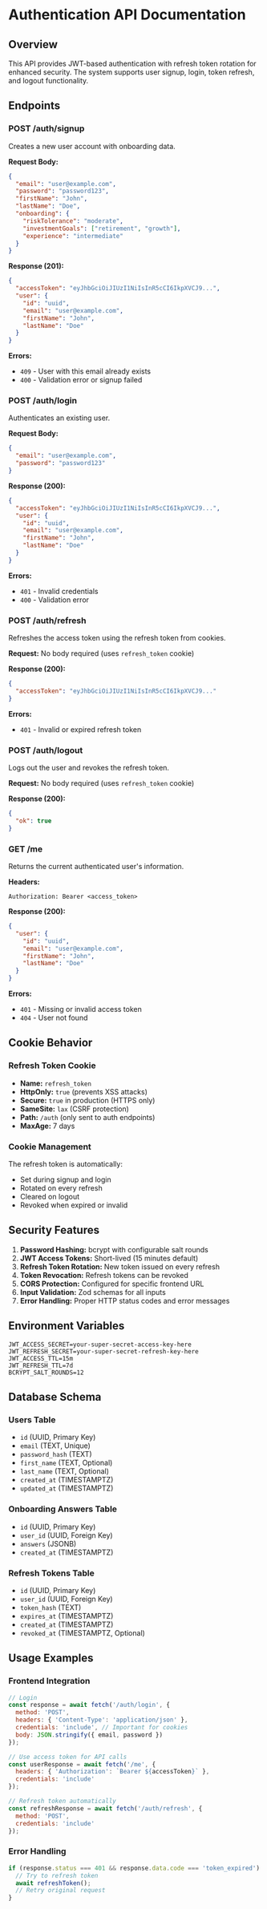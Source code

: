 # Authentication API Documentation

## Overview

This API provides JWT-based authentication with refresh token rotation for enhanced security. The system supports user signup, login, token refresh, and logout functionality.

## Endpoints

### POST /auth/signup

Creates a new user account with onboarding data.

**Request Body:**
```json
{
  "email": "user@example.com",
  "password": "password123",
  "firstName": "John",
  "lastName": "Doe",
  "onboarding": {
    "riskTolerance": "moderate",
    "investmentGoals": ["retirement", "growth"],
    "experience": "intermediate"
  }
}
```

**Response (201):**
```json
{
  "accessToken": "eyJhbGciOiJIUzI1NiIsInR5cCI6IkpXVCJ9...",
  "user": {
    "id": "uuid",
    "email": "user@example.com",
    "firstName": "John",
    "lastName": "Doe"
  }
}
```

**Errors:**
- `409` - User with this email already exists
- `400` - Validation error or signup failed

### POST /auth/login

Authenticates an existing user.

**Request Body:**
```json
{
  "email": "user@example.com",
  "password": "password123"
}
```

**Response (200):**
```json
{
  "accessToken": "eyJhbGciOiJIUzI1NiIsInR5cCI6IkpXVCJ9...",
  "user": {
    "id": "uuid",
    "email": "user@example.com",
    "firstName": "John",
    "lastName": "Doe"
  }
}
```

**Errors:**
- `401` - Invalid credentials
- `400` - Validation error

### POST /auth/refresh

Refreshes the access token using the refresh token from cookies.

**Request:** No body required (uses `refresh_token` cookie)

**Response (200):**
```json
{
  "accessToken": "eyJhbGciOiJIUzI1NiIsInR5cCI6IkpXVCJ9..."
}
```

**Errors:**
- `401` - Invalid or expired refresh token

### POST /auth/logout

Logs out the user and revokes the refresh token.

**Request:** No body required (uses `refresh_token` cookie)

**Response (200):**
```json
{
  "ok": true
}
```

### GET /me

Returns the current authenticated user's information.

**Headers:**
```
Authorization: Bearer <access_token>
```

**Response (200):**
```json
{
  "user": {
    "id": "uuid",
    "email": "user@example.com",
    "firstName": "John",
    "lastName": "Doe"
  }
}
```

**Errors:**
- `401` - Missing or invalid access token
- `404` - User not found

## Cookie Behavior

### Refresh Token Cookie

- **Name:** `refresh_token`
- **HttpOnly:** `true` (prevents XSS attacks)
- **Secure:** `true` in production (HTTPS only)
- **SameSite:** `lax` (CSRF protection)
- **Path:** `/auth` (only sent to auth endpoints)
- **MaxAge:** 7 days

### Cookie Management

The refresh token is automatically:
- Set during signup and login
- Rotated on every refresh
- Cleared on logout
- Revoked when expired or invalid

## Security Features

1. **Password Hashing:** bcrypt with configurable salt rounds
2. **JWT Access Tokens:** Short-lived (15 minutes default)
3. **Refresh Token Rotation:** New token issued on every refresh
4. **Token Revocation:** Refresh tokens can be revoked
5. **CORS Protection:** Configured for specific frontend URL
6. **Input Validation:** Zod schemas for all inputs
7. **Error Handling:** Proper HTTP status codes and error messages

## Environment Variables

```env
JWT_ACCESS_SECRET=your-super-secret-access-key-here
JWT_REFRESH_SECRET=your-super-secret-refresh-key-here
JWT_ACCESS_TTL=15m
JWT_REFRESH_TTL=7d
BCRYPT_SALT_ROUNDS=12
```

## Database Schema

### Users Table
- `id` (UUID, Primary Key)
- `email` (TEXT, Unique)
- `password_hash` (TEXT)
- `first_name` (TEXT, Optional)
- `last_name` (TEXT, Optional)
- `created_at` (TIMESTAMPTZ)
- `updated_at` (TIMESTAMPTZ)

### Onboarding Answers Table
- `id` (UUID, Primary Key)
- `user_id` (UUID, Foreign Key)
- `answers` (JSONB)
- `created_at` (TIMESTAMPTZ)

### Refresh Tokens Table
- `id` (UUID, Primary Key)
- `user_id` (UUID, Foreign Key)
- `token_hash` (TEXT)
- `expires_at` (TIMESTAMPTZ)
- `created_at` (TIMESTAMPTZ)
- `revoked_at` (TIMESTAMPTZ, Optional)

## Usage Examples

### Frontend Integration

```javascript
// Login
const response = await fetch('/auth/login', {
  method: 'POST',
  headers: { 'Content-Type': 'application/json' },
  credentials: 'include', // Important for cookies
  body: JSON.stringify({ email, password })
});

// Use access token for API calls
const userResponse = await fetch('/me', {
  headers: { 'Authorization': `Bearer ${accessToken}` },
  credentials: 'include'
});

// Refresh token automatically
const refreshResponse = await fetch('/auth/refresh', {
  method: 'POST',
  credentials: 'include'
});
```

### Error Handling

```javascript
if (response.status === 401 && response.data.code === 'token_expired') {
  // Try to refresh token
  await refreshToken();
  // Retry original request
}
```
